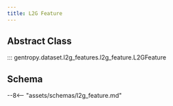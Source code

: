 ```yaml
---
title: L2G Feature
---
```


## Abstract Class

::: gentropy.dataset.l2g_features.l2g_feature.L2GFeature

## Schema

--8<-- "assets/schemas/l2g_feature.md"
